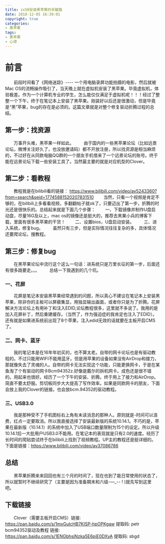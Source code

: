 ```yaml
---
title: zx50安装黑苹果的辛酸路
date: 2018-12-05 16:39:01
copyright: true
categories: 
- 黑苹果
tags:
- 黑苹果
- 心得
---
```

# 前言 #
&emsp;&emsp;前段时间看了《网络迷踪》---- 一个用电脑录屏功能拍摄的电影，然后就被Mac OS的流畅操作吸引了，当天晚上就在虚拟机安装了黑苹果。毕竟虚拟机，体验极差。作为一个计算机专业的学生，怎么能仅仅满足于虚拟机呢！！！经过了整整一个下午，终于在笔记本上安装了黑苹果。刚装好以后还是很激动，但是毕竟是“黑”苹果，bug的存在是必须的。这篇文章就是对整个修复驱动折腾过程的总结。
## 第一步：找资源 ## 
&emsp;&emsp;万事开头难，黑苹果一样如此。
&emsp;&emsp;由于国内的一些黑苹果论坛（比如远景论坛，微博关注好久了，也没放邀请码）都不开放注册，所以找资源是相当麻烦的，不过好在从同款电脑QQ群的一个朋友手机借来了一个远景论坛的账号。终于能在远景论坛下载一些安装工具了。当然最主要的就是对应机型的Clover。
## 第二步：看教程 ## 
&emsp;&emsp;教程我是在bilibili看的链接：
https://www.bilibili.com/video/av5243360?from=search&seid=17745881520207831510
&emsp;&emsp;当然，只看一个视频是肯定不够的，在bilibili上多看看视频，多翻翻帖子就ok了，只要迈出了第一步，折腾的时光还是很快乐的。总结起来就是下面几个步骤：
&emsp;&emsp;一、下载镜像并制作U盘启动盘，尽量16G及以上，mac os的镜像还是挺大的，推荐去黑果小兵的博客下载，里面有很多黑苹果的干货！
&emsp;&emsp;二、设置bios，U盘启动安装。
&emsp;&emsp;三、进入系统，修复bug。
&emsp;&emsp;虽然只有三步，但是实际情况往往复杂的多，具体情况还要爬论坛，搜教程。
## 第三步：修复bug ##
&emsp;&emsp;在黑苹果论坛中流行这个这么一句话：进系统只是万里长征的第一步，后面还有很多路要走。。。
&emsp;&emsp;总结一下我遇到的几个坑。
### 一、花屏 ###
&emsp;&emsp;花屏是笔记本安装黑苹果经常遇到的问题，所以真心不建议在笔记本上安装黑苹果，除非你的主板可以屏蔽集显，用独显输出画面，或者你只是为了折腾。花屏解决方法论坛上有用补丁和注入EDID,论坛教程很多，这里就不多说了。我用的是加入花屏补丁，然后重建缓存。（当然了，作为强迫症的我肯定也注入了EDID）。还有就是如果进系统前出现了8个苹果，注入edid无效的话就要在主板开启CMS了。
### 二、网卡、蓝牙 ###
&emsp;&emsp;我的笔记本是在16年年初买的，也不算太老。自带的网卡论坛也是有驱动教程的。不过只能用WIFI不能用蓝牙。但是用苹果的设备如果没有AirDrop和接力，那就像失去了灵魂的人。自带的网卡无法实现这个功能，只能更换网卡，于是在某鱼淘了个有驱动的网卡Bcm94352z.好像是戴尔的拆机网卡。成色还是很不错的。用起来也很好。经历了一个下午的安装、折腾。终于用上了接力和AirDrop。简直不要太舒服。剪切板同步大大提高了写作效率。如果是同款网卡的朋友，下面会放上我的Clover的链接。也会放bcm.94352的驱动教程。
### 三、USB3.0 ###
&emsp;&emsp;我是那种受不了手机图标右上角有未读消息的那种人。原则就是-时间可以浪费，红点一定要取消。所以我直接选择了安装最新版的系统10.14.1。不巧的是，苹果在最新版（10.14.1）的系统中加入了USB端口数量限制为15个的设定。所以升级10.14.1后一大批用户USB3.0不能用。在笔记本的表现就是只有2.0的速度。经历了长时间的爬贴尝试终于在bilibili上找到了视频教程。UP主的教程还是挺详细的。下面是链接：https://www.bilibili.com/video/av37086786
## 总结 ##
&emsp;&emsp;黑苹果折腾来来回回也有三个月的时间了，现在也到了能日常使用的状态了，所以就暂时不继续研究了（主要是因为准备期末和六级-—_-- ! )就先写到这里吧。
## 下载链接 ##
&emsp;&emsp;Clover（需要主板开启CMS）链接: https://pan.baidu.com/s/1mxGulcHB7KISP-hpOPKgaw 提取码: petr
&emsp;&emsp;bcm94352驱动及教程 链接: https://pan.baidu.com/s/1ENGbhsjNzka5E6piE0DXyA 提取码: sbgd